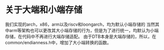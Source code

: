 # 关于大端和小端存储
我们实现的arch，x86，arm以及riscv和loongarch，均为默认小端存储的
当然其中arm等架构也可以更改其大小端存储的行为，但是为了进行统一，均默认为小端存储，在代码中不再进行大端存储适配。
由于DTB本身是大端存储的，所以，在common/endianness.h中，增加了大小端转换的函数。